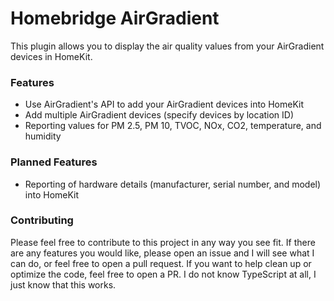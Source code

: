 # Homebridge AirGradient

This plugin allows you to display the air quality values from your AirGradient devices in HomeKit.

### Features

 - Use AirGradient's API to add your AirGradient devices into HomeKit
 - Add multiple AirGradient devices (specify devices by location ID)
 - Reporting values for PM 2.5, PM 10, TVOC, NOx, CO2, temperature, and humidity

### Planned Features

 - Reporting of hardware details (manufacturer, serial number, and model) into HomeKit

### Contributing

Please feel free to contribute to this project in any way you see fit. If there are any features you would like, please open an issue and I will see what I can do, or feel free to open a pull request. If you want to help clean up or optimize the code, feel free to open a PR. I do not know TypeScript at all, I just know that this works.